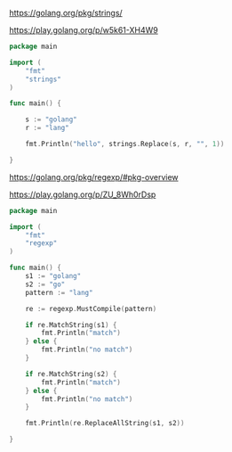 https://golang.org/pkg/strings/

https://play.golang.org/p/w5k61-XH4W9
```go
package main

import (
	"fmt"
	"strings"
)

func main() {

	s := "golang"
	r := "lang"

	fmt.Println("hello", strings.Replace(s, r, "", 1))

}
```

https://golang.org/pkg/regexp/#pkg-overview

https://play.golang.org/p/ZU_8Wh0rDsp
```go
package main

import (
	"fmt"
	"regexp"
)

func main() {
	s1 := "golang"
	s2 := "go"
	pattern := "lang"

	re := regexp.MustCompile(pattern)

	if re.MatchString(s1) {
		fmt.Println("match")
	} else {
		fmt.Println("no match")
	}

	if re.MatchString(s2) {
		fmt.Println("match")
	} else {
		fmt.Println("no match")
	}

	fmt.Println(re.ReplaceAllString(s1, s2))

}
```
